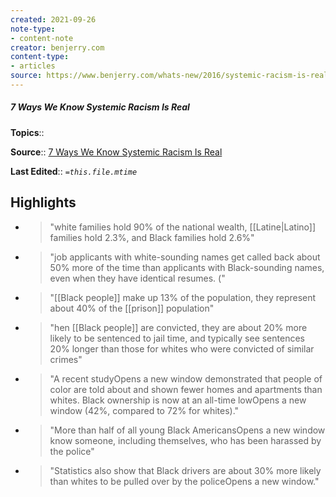 ```yaml
---
created: 2021-09-26
note-type:
- content-note
creator: benjerry.com
content-type: 
- articles
source: https://www.benjerry.com/whats-new/2016/systemic-racism-is-real
---
```

##### 7 Ways We Know Systemic Racism Is Real

**Topics**:: 

**Source**:: [7 Ways We Know Systemic Racism Is Real](https://www.benjerry.com/whats-new/2016/systemic-racism-is-real)

**Last Edited**:: *`=this.file.mtime`*

## Highlights
- > "white families hold 90% of the national wealth, [[Latine|Latino]] families hold 2.3%, and Black families hold 2.6%" 

- > "job applicants with white-sounding names get called back about 50% more of the time than applicants with Black-sounding names, even when they have identical resumes. (" 

- > "[[Black people]] make up 13% of the population, they represent about 40% of the [[prison]] population" 

- > "hen [[Black people]] are convicted, they are about 20% more likely to be sentenced to jail time, and typically see sentences 20% longer than those for whites who were convicted of similar crimes" 

- > "A recent studyOpens a new window demonstrated that people of color are told about and shown fewer homes and apartments than whites. Black ownership is now at an all-time lowOpens a new window (42%, compared to 72% for whites)." 

- > "More than half of all young Black AmericansOpens a new window know someone, including themselves, who has been harassed by the police" 

- > "Statistics also show that Black drivers are about 30% more likely than whites to be pulled over by the policeOpens a new window." 

